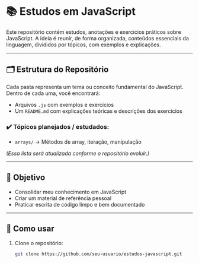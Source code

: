 # 📚 Estudos em JavaScript

Este repositório contém estudos, anotações e exercícios práticos sobre JavaScript. A ideia é reunir, de forma organizada, conteúdos essenciais da linguagem, divididos por tópicos, com exemplos e explicações.

---

## 🗂️ Estrutura do Repositório

Cada pasta representa um tema ou conceito fundamental do JavaScript. Dentro de cada uma, você encontrará:

- Arquivos `.js` com exemplos e exercícios
- Um `README.md` com explicações teóricas e descrições dos exercícios

### ✔️ Tópicos planejados / estudados:

- `arrays/` → Métodos de array, iteração, manipulação

<!-- - `funcoes/` → Funções, arrow functions, escopo
- `objetos/` → Objetos, propriedades, métodos
- `condicionais/` → if, switch, operadores lógicos
- `loops/` → for, while, for...of
- `promessas/` → Promises, async/await
- `DOM/` → Manipulação do DOM, eventos
- `fetch/` → Requisições HTTP, consumo de APIs
-->

*(Essa lista será atualizada conforme o repositório evoluir.)*

---

## 🧠 Objetivo

- Consolidar meu conhecimento em JavaScript
- Criar um material de referência pessoal
- Praticar escrita de código limpo e bem documentado

---

## 🚀 Como usar

1. Clone o repositório:
   ```bash
   git clone https://github.com/seu-usuario/estudos-javascript.git
